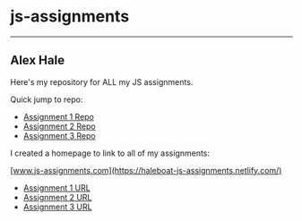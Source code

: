 # js-assignments
___

## Alex Hale

Here's my repository for ALL my JS assignments.

Quick jump to repo:
- [Assignment 1 Repo](https://github.com/haleboat/js-assignments/tree/master/jscourse/js-assignment1)
- [Assignment 2 Repo](https://github.com/haleboat/js-assignments/tree/master/jscourse/js-assignment2)
- [Assignment 3 Repo](https://github.com/haleboat/js-assignments/tree/master/jscourse/js-assignment3)

I created a homepage to link to all of my assignments:

[www.js-assignments.com](https://haleboat-js-assignments.netlify.com/)


- [Assignment 1 URL](https://haleboat-js-assignments.netlify.com/jscourse/js-assignment1/code/index.html)
- [Assignment 2 URL](https://haleboat-js-assignments.netlify.com/jscourse/js-assignment2/code/index.html)
- [Assignment 3 URL](https://haleboat-js-assignments.netlify.com/jscourse/js-assignment3/index.html)
